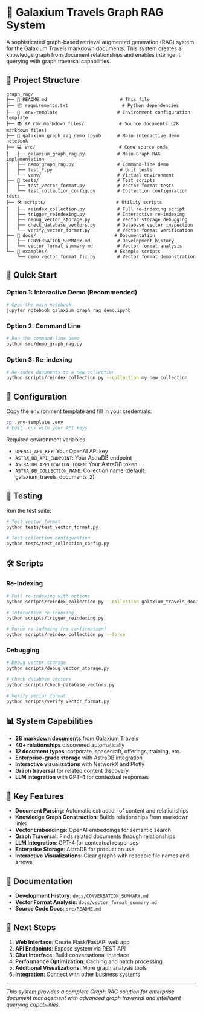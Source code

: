 # 🚀 Galaxium Travels Graph RAG System

A sophisticated graph-based retrieval augmented generation (RAG) system for the Galaxium Travels markdown documents. This system creates a knowledge graph from document relationships and enables intelligent querying with graph traversal capabilities.

## 📁 Project Structure

```
graph_rag/
├── 📖 README.md                           # This file
├── 📦 requirements.txt                    # Python dependencies
├── 🔧 .env-template                      # Environment configuration template
├── 📚 97_raw_markdown_files/             # Source documents (28 markdown files)
├── 🎯 galaxium_graph_rag_demo.ipynb      # Main interactive demo notebook
├── 💻 src/                               # Core source code
│   ├── galaxium_graph_rag.py            # Main Graph RAG implementation
│   ├── demo_graph_rag.py                # Command-line demo
│   ├── test_*.py                         # Unit tests
│   └── venv/                            # Virtual environment
├── 🧪 tests/                             # Test scripts
│   ├── test_vector_format.py            # Vector format tests
│   └── test_collection_config.py        # Collection configuration tests
├── 🛠️ scripts/                          # Utility scripts
│   ├── reindex_collection.py            # Full re-indexing script
│   ├── trigger_reindexing.py            # Interactive re-indexing
│   ├── debug_vector_storage.py          # Vector storage debugging
│   ├── check_database_vectors.py        # Database vector inspection
│   └── verify_vector_format.py          # Vector format verification
├── 📖 docs/                             # Documentation
│   ├── CONVERSATION_SUMMARY.md          # Development history
│   └── vector_format_summary.md         # Vector format analysis
└── 🎨 examples/                         # Example scripts
    └── demo_vector_format_fix.py        # Vector format demonstration
```

## 🚀 Quick Start

### Option 1: Interactive Demo (Recommended)
```bash
# Open the main notebook
jupyter notebook galaxium_graph_rag_demo.ipynb
```

### Option 2: Command Line
```bash
# Run the command-line demo
python src/demo_graph_rag.py
```

### Option 3: Re-indexing
```bash
# Re-index documents to a new collection
python scripts/reindex_collection.py --collection my_new_collection
```

## 🔧 Configuration

Copy the environment template and fill in your credentials:
```bash
cp .env-template .env
# Edit .env with your API keys
```

Required environment variables:
- `OPENAI_API_KEY`: Your OpenAI API key
- `ASTRA_DB_API_ENDPOINT`: Your AstraDB endpoint
- `ASTRA_DB_APPLICATION_TOKEN`: Your AstraDB token
- `ASTRA_DB_COLLECTION_NAME`: Collection name (default: galaxium_travels_documents_2)

## 🧪 Testing

Run the test suite:
```bash
# Test vector format
python tests/test_vector_format.py

# Test collection configuration
python tests/test_collection_config.py
```

## 🛠️ Scripts

### Re-indexing
```bash
# Full re-indexing with options
python scripts/reindex_collection.py --collection galaxium_travels_documents_2

# Interactive re-indexing
python scripts/trigger_reindexing.py

# Force re-indexing (no confirmation)
python scripts/reindex_collection.py --force
```

### Debugging
```bash
# Debug vector storage
python scripts/debug_vector_storage.py

# Check database vectors
python scripts/check_database_vectors.py

# Verify vector format
python scripts/verify_vector_format.py
```

## 📊 System Capabilities

- **28 markdown documents** from Galaxium Travels
- **40+ relationships** discovered automatically
- **12 document types**: corporate, spacecraft, offerings, training, etc.
- **Enterprise-grade storage** with AstraDB integration
- **Interactive visualizations** with NetworkX and Plotly
- **Graph traversal** for related content discovery
- **LLM integration** with GPT-4 for contextual responses

## 🎯 Key Features

- **Document Parsing**: Automatic extraction of content and relationships
- **Knowledge Graph Construction**: Builds relationships from markdown links
- **Vector Embeddings**: OpenAI embeddings for semantic search
- **Graph Traversal**: Finds related documents through relationships
- **LLM Integration**: GPT-4 for contextual responses
- **Enterprise Storage**: AstraDB for production use
- **Interactive Visualizations**: Clear graphs with readable file names and arrows

## 📖 Documentation

- **Development History**: `docs/CONVERSATION_SUMMARY.md`
- **Vector Format Analysis**: `docs/vector_format_summary.md`
- **Source Code Docs**: `src/README.md`

## 🚀 Next Steps

1. **Web Interface**: Create Flask/FastAPI web app
2. **API Endpoints**: Expose system via REST API
3. **Chat Interface**: Build conversational interface
4. **Performance Optimization**: Caching and batch processing
5. **Additional Visualizations**: More graph analysis tools
6. **Integration**: Connect with other business systems

---

*This system provides a complete Graph RAG solution for enterprise document management with advanced graph traversal and intelligent querying capabilities.*